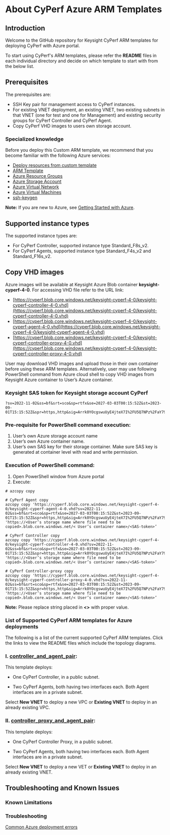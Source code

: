 # About CyPerf Azure ARM Templates
## Introduction
Welcome to the GitHub repository for Keysight CyPerf ARM templates for deploying CyPerf with Azure portal.

To start using CyPerf's ARM templates, please refer the **README** files in each individual directory and decide on which template to start with from the below list. 

## Prerequisites
The prerequisites are:
- SSH Key pair for management access to CyPerf instances.
- For existing VNET deployment, an existing VNET, two existing subnets in that VNET (one for test and one for Management) and existing security groups for CyPerf Controller and CyPerf Agent.
- Copy CyPerf VHD images to users own storage account. 

### Specialized knowledge
Before you deploy this Custom ARM template, we recommend that you become familiar with the following Azure services:
- [Deploy resources from custom template](https://docs.microsoft.com/en-us/azure/azure-resource-manager/templates/deploy-portal#deploy-resources-from-custom-template)
- [ARM Template](https://docs.microsoft.com/en-us/azure/azure-resource-manager/templates/overview)
- [Azure Resource Groups](https://docs.microsoft.com/en-us/azure/azure-resource-manager/management/manage-resource-groups-portal)
- [Azure Storage Account](https://docs.microsoft.com/en-us/azure/storage/common/storage-account-overview)
- [Azure Virtual Network](https://docs.microsoft.com/en-us/azure/virtual-network/virtual-networks-overview)
- [Azure Virtual Machines](https://docs.microsoft.com/en-us/azure/virtual-machines/linux/quick-create-portal)
- [ssh-keygen](https://www.ssh.com/academy/ssh/keygen)

**Note:** If you are new to Azure, see [Getting Started with Azure](https://azure.microsoft.com/en-in/get-started/).

## Supported instance types 
The supported instance types are:
- For CyPerf Controller, supported instance type Standard_F8s_v2.
- For CyPerf Agents, supported instance type Standard_F4s_v2 and Standard_F16s_v2.


## Copy VHD images 
Azure images will be available at Keysight Azure Blob container **keysight-cyperf-4-0**.
For accessing VHD file refer to the URL link:

 - [https://cyperf.blob.core.windows.net/keysight-cyperf-4-0/keysight-cyperf-controller-4-0.vhd](https://cyperf.blob.core.windows.net/keysight-cyperf-4-0/keysight-cyperf-controller-4-0.vhd)
 - [https://cyperf.blob.core.windows.net/keysight-cyperf-4-0/keysight-cyperf-agent-4-0.vhd](https://cyperf.blob.core.windows.net/keysight-cyperf-4-0/keysight-cyperf-agent-4-0.vhd)
 - [https://cyperf.blob.core.windows.net/keysight-cyperf-4-0/keysight-cyperf-controller-proxy-4-0.vhd](https://cyperf.blob.core.windows.net/keysight-cyperf-4-0/keysight-cyperf-controller-proxy-4-0.vhd)

User may download VHD images and upload those in their own container before using these ARM templates.
Alternatively, user may use following PowerShell command from Azure cloud shell to copy VHD images from Keysight Azure container to User’s Azure container.

### Keysight SAS token for Keysight storage account CyPerf
```
?sv=2022-11-02&ss=bf&srt=sco&sp=rtfx&se=2027-03-03T00:15:52Z&st=2023-09-01T15:15:52Z&spr=https,http&sig=Arrk0YOcgswuUyE4jteX7I%2FU5Q7NPz%2FaY7922KMAsWA%3D
```

### Pre-requisite for PowerShell command execution:
1.	User’s own Azure storage account name
2.	User’s own Azure container name.
3.	User’s own SAS key for their storage container. Make sure SAS key is generated at container level with read and write permission.

### Execution of PowerShell command:
1.	Open PowerShell window from Azure portal 
2.	Execute:

```
# azcopy copy 

# CyPerf Agent copy
azcopy copy 'https://cyperf.blob.core.windows.net/keysight-cyperf-4-0/keysight-cyperf-agent-4-0.vhd?sv=2022-11-02&ss=bf&srt=sco&sp=rtfx&se=2027-03-03T00:15:52Z&st=2023-09-01T15:15:52Z&spr=https,http&sig=Arrk0YOcgswuUyE4jteX7I%2FU5Q7NPz%2FaY7922KMAsWA%3D' 'https://<User’s storage name where file need to be copied>.blob.core.windows.net/< User’s container name>/<SAS-token>’

# CyPerf Controller copy
azcopy copy 'https://cyperf.blob.core.windows.net/keysight-cyperf-4-0/keysight-cyperf-controller-4-0.vhd?sv=2022-11-02&ss=bf&srt=sco&sp=rtfx&se=2027-03-03T00:15:52Z&st=2023-09-01T15:15:52Z&spr=https,http&sig=Arrk0YOcgswuUyE4jteX7I%2FU5Q7NPz%2FaY7922KMAsWA%3D' 'https://<User’s storage name where file need to be copied>.blob.core.windows.net/< User’s container name>/<SAS-token>’

# CyPerf Controller-proxy copy
azcopy copy 'https://cyperf.blob.core.windows.net/keysight-cyperf-4-0/keysight-cyperf-controller-proxy-4-0.vhd?sv=2022-11-02&ss=bf&srt=sco&sp=rtfx&se=2027-03-03T00:15:52Z&st=2023-09-01T15:15:52Z&spr=https,http&sig=Arrk0YOcgswuUyE4jteX7I%2FU5Q7NPz%2FaY7922KMAsWA%3D' 'https://<User’s storage name where file need to be copied>.blob.core.windows.net/< User’s container name>/<SAS-token>’

```

**Note:** Please replace string placed in **<>** with proper value.

### List of Supported CyPerf ARM templates for Azure deployments 

The following is a list of the current supported CyPerf ARM templates. Click the links to view the README files which include the topology diagrams. 

### I. [controller_and_agent_pair](controller_and_agent_pair): 
 

This template deploys: 


- One CyPerf Controller, in a public subnet. 

- Two CyPerf Agents, both having two interfaces each. Both Agent interfaces are in a private subnet. 


Select **New VNET** to deploy a new VPC or **Existing VNET** to deploy in an already existing VPC.

### II. [controller_proxy_and_agent_pair](controller_proxy_and_agent_pair):


This template deploys: 


- One CyPerf Controller Proxy, in a public subnet. 

- Two CyPerf Agents, both having two interfaces each. Both Agent interfaces are in a private subnet. 


Select **New VNET** to deploy a new VET or **Existing VNET** to deploy in an already existing VNET. 

## Troubleshooting and Known Issues 

### Known Limitations

### Troubleshooting
[Common Azure deployment errors](https://docs.microsoft.com/en-us/azure/azure-resource-manager/templates/common-deployment-errors)
